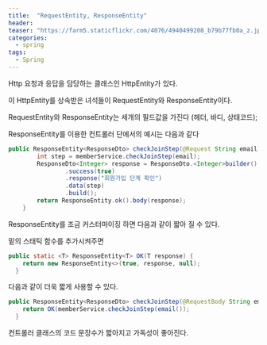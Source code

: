 ```yaml
---
title:  "RequestEntity, ResponseEntity"
header:
teaser: "https://farm5.staticflickr.com/4076/4940499208_b79b77fb0a_z.jpg"
categories:
  - spring
tags:
  - Spring
---
```


Http 요청과 응답을 담당하는 클래스인 HttpEntity가 있다.

이 HttpEntity를 상속받은 녀석들이 RequestEntity와 ResponseEntity이다.

RequestEntity와 ResponseEntity는 세개의 필드값을 가진다 (헤더, 바디, 상태코드);

ResponseEntity를 이용한 컨트롤러 단에서의 예시는 다음과 같다

```java
public ResponseEntity<ResponseDto> checkJoinStep(@Request String email) {
        int step = memberService.checkJoinStep(email);
        ResponseDto<Integer> response = ResponseDto.<Integer>builder()
                .success(true)
                .response("회원가입 단계 확인")
                .data(step)
                .build();
        return ResponseEntity.ok().body(response);
    }
```

ResponseEntity를 조금 커스터마이징 하면 다음과 같이 짧아 질 수 있다.

밑의 스태틱 함수를 추가시켜주면

```java
public static <T> ResponseEntity<T> OK(T response) {
    return new ResponseEntity<>(true, response, null);
  }
```

다음과 같이 더욱 짧게 사용할 수 있다.
```java
public ResponseEntity<ResponseDto> checkJoinStep(@RequestBody String email) {
    return OK(memberService.checkJoinStep(email());
  }
```

컨트롤러 클래스의 코드 문장수가 짧아지고 가독성이 좋아진다.